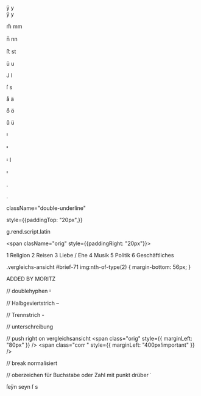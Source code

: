 <div>
<span className="orig">ÿ</span>
<span className="corr">y</span>

<div>
<span className="orig">ÿ</span>
<span className="corr">y</span>

<span className="orig">m̅</span>
<span className="corr">mm</span>

<span className="orig">n̅</span>
<span className="corr">nn</span>

<span className="orig">ﬅ</span>
<span className="corr">st</span>

<span className="orig">ü</span>
<span className="corr">u</span>

<span className="orig">J</span>
<span className="corr">I</span>

<span className="orig">ſ</span>
<span className="corr">s</span>


<span className="orig umlaut">aͤ</span>
<span className="corr">ä</span>

<span className="orig umlaut">oͤ</span>
<span className="corr">ö</span>

<span className="orig umlaut">uͤ</span>
<span className="corr">ü</span>

<span className="orig doublehyphen">⹀</span>

<span className="orig doublehyphen einzug">⹀</span>

<span className="orig doublehyphen">⹀</span>
<span className="corr">I</span>

<span className="orig doublehyphen">⹀</span>

<span className="orig">.</span>

<span className="orig">.</span>

className="double-underline"

style={{paddingTop: "20px",}}

g.rend.script.latin

<span clasName="orig" style={{paddingRight: "20px"}}></span>

1 Religion
2 Reisen
3 Liebe / Ehe
4 Musik
5 Politik
6 Geschäftliches

</div>


<!-- Abstände zwischen den digitalisaten anpassen -->
.vergleichs-ansicht #brief-71 img:nth-of-type(2) {
  margin-bottom: 56px;
}





ADDED BY MORITZ

// doublehyphen
<span className="orig doublehyphen">⹀</span>


// Halbgeviertstrich
<span className="orig">–</span>


// Trennstrich
<span className="orig">-</span>


// unterschreibung
<small className="orig"> </small>


// push right on vergleichsansicht
<span class="orig" style={{ marginLeft: "80px" }} />
<span class="corr " style={{ marginLeft: "400px!important" }} />


// break normalisiert
<br className="bn" />
<span className="corr break-normalisiert"></span>


// oberzeichen für Buchstabe oder Zahl mit punkt drüber
<span className="oberzeichen">˙</span>





<span className="orig">ſeÿn</span>
<span className="corr">seyn</span>
<span className="orig">ſ</span>
<span className="corr">s</span>